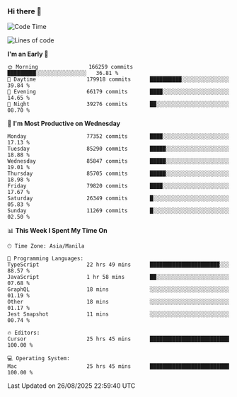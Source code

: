 ### Hi there 👋

<!--START_SECTION:waka-->
![Code Time](http://img.shields.io/badge/Code%20Time-6%2C222%20hrs%2045%20mins-blue)

![Lines of code](https://img.shields.io/badge/From%20Hello%20World%20I%27ve%20Written-147.1%20million%20lines%20of%20code-blue)

**I'm an Early 🐤** 

```text
🌞 Morning                166259 commits      █████████░░░░░░░░░░░░░░░░   36.81 % 
🌆 Daytime                179918 commits      ██████████░░░░░░░░░░░░░░░   39.84 % 
🌃 Evening                66179 commits       ████░░░░░░░░░░░░░░░░░░░░░   14.65 % 
🌙 Night                  39276 commits       ██░░░░░░░░░░░░░░░░░░░░░░░   08.70 % 
```
📅 **I'm Most Productive on Wednesday** 

```text
Monday                   77352 commits       ████░░░░░░░░░░░░░░░░░░░░░   17.13 % 
Tuesday                  85290 commits       █████░░░░░░░░░░░░░░░░░░░░   18.88 % 
Wednesday                85847 commits       █████░░░░░░░░░░░░░░░░░░░░   19.01 % 
Thursday                 85705 commits       █████░░░░░░░░░░░░░░░░░░░░   18.98 % 
Friday                   79820 commits       ████░░░░░░░░░░░░░░░░░░░░░   17.67 % 
Saturday                 26349 commits       █░░░░░░░░░░░░░░░░░░░░░░░░   05.83 % 
Sunday                   11269 commits       █░░░░░░░░░░░░░░░░░░░░░░░░   02.50 % 
```


📊 **This Week I Spent My Time On** 

```text
🕑︎ Time Zone: Asia/Manila

💬 Programming Languages: 
TypeScript               22 hrs 49 mins      ██████████████████████░░░   88.57 % 
JavaScript               1 hr 58 mins        ██░░░░░░░░░░░░░░░░░░░░░░░   07.68 % 
GraphQL                  18 mins             ░░░░░░░░░░░░░░░░░░░░░░░░░   01.19 % 
Other                    18 mins             ░░░░░░░░░░░░░░░░░░░░░░░░░   01.17 % 
Jest Snapshot            11 mins             ░░░░░░░░░░░░░░░░░░░░░░░░░   00.74 % 

🔥 Editors: 
Cursor                   25 hrs 45 mins      █████████████████████████   100.00 % 

💻 Operating System: 
Mac                      25 hrs 45 mins      █████████████████████████   100.00 % 
```


 Last Updated on 26/08/2025 22:59:40 UTC
<!--END_SECTION:waka-->


<!--
**rad182/rad182** is a ✨ _special_ ✨ repository because its `README.md` (this file) appears on your GitHub profile.

Here are some ideas to get you started:

- 🔭 I’m currently working on ...
- 🌱 I’m currently learning ...
- 👯 I’m looking to collaborate on ...
- 🤔 I’m looking for help with ...
- 💬 Ask me about ...
- 📫 How to reach me: ...
- 😄 Pronouns: ...
- ⚡ Fun fact: ...
-->
